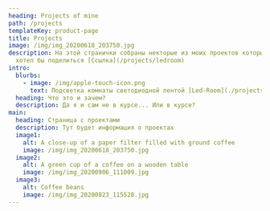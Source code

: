 ```yaml
---
heading: Projects of mine
path: /projects
templateKey: product-page
title: Projects
image: /img/img_20200618_203750.jpg
description: На этой странички собраны некторые из моих проектов которыми я
  хотел бы поделиться [Ссылка](/projects/ledroom)
intro:
  blurbs:
    - image: /img/apple-touch-icon.png
      text: Подсветка комнаты светодиодной лентой [Led-Room](./projects/ledroom).
  heading: Что это и зачем?
  description: Да я и сам не в курсе... Или в курсе?
main:
  heading: Страница с проектами
  description: Тут будет информация о проектах
  image1:
    alt: A close-up of a paper filter filled with ground coffee
    image: /img/img_20200618_203750.jpg
  image2:
    alt: A green cup of a coffee on a wooden table
    image: /img/img_20200906_111009.jpg
  image3:
    alt: Coffee beans
    image: /img/img_20200823_115528.jpg
---
```

